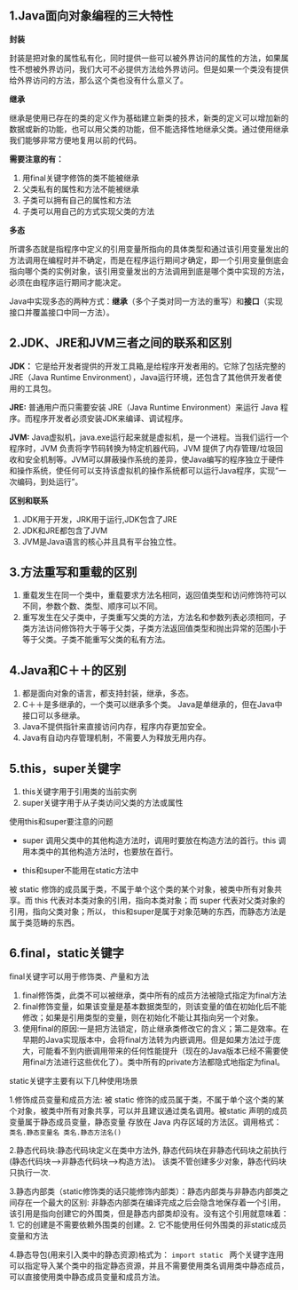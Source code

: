 ## 1.Java面向对象编程的三大特性 ##
**封装**

封装是把对象的属性私有化，同时提供一些可以被外界访问的属性的方法，如果属性不想被外界访问，我们大可不必提供方法给外界访问。但是如果一个类没有提供给外界访问的方法，那么这个类也没有什么意义了。

**继承**

继承是使用已存在的类的定义作为基础建立新类的技术，新类的定义可以增加新的数据或新的功能，也可以用父类的功能，但不能选择性地继承父类。通过使用继承我们能够非常方便地复用以前的代码。

**需要注意的有：**

1. 用final关键字修饰的类不能被继承
2. 父类私有的属性和方法不能被继承
3. 子类可以拥有自己的属性和方法
4. 子类可以用自己的方式实现父类的方法

**多态**

所谓多态就是指程序中定义的引用变量所指向的具体类型和通过该引用变量发出的方法调用在编程时并不确定，而是在程序运行期间才确定，即一个引用变量倒底会指向哪个类的实例对象，该引用变量发出的方法调用到底是哪个类中实现的方法，必须在由程序运行期间才能决定。

Java中实现多态的两种方式：**继承**（多个子类对同一方法的重写）和**接口**（实现接口并覆盖接口中同一方法）。

## 2.JDK、JRE和JVM三者之间的联系和区别 ##
**JDK：**
它是给开发者提供的开发工具箱,是给程序开发者用的。它除了包括完整的JRE（Java Runtime Environment），Java运行环境，还包含了其他供开发者使用的工具包。

**JRE:**
普通用户而只需要安装 JRE（Java Runtime Environment）来运行 Java 程序。而程序开发者必须安装JDK来编译、调试程序。

**JVM:**
Java虚拟机，java.exe运行起来就是虚拟机，是一个进程。当我们运行一个程序时，JVM 负责将字节码转换为特定机器代码，JVM 提供了内存管理/垃圾回收和安全机制等。JVM可以屏蔽操作系统的差异，使Java编写的程序独立于硬件和操作系统，使任何可以支持该虚拟机的操作系统都可以运行Java程序，实现“一次编码，到处运行”。

**区别和联系**

1. JDK用于开发，JRK用于运行,JDK包含了JRE
2. JDK和JRE都包含了JVM
3. JVM是Java语言的核心并且具有平台独立性。


## 3.方法重写和重载的区别
1. 重载发生在同一个类中，重载要求方法名相同，返回值类型和访问修饰符可以不同，参数个数、类型、顺序可以不同。
2. 重写发生在父子类中，子类重写父类的方法，方法名和参数列表必须相同，子类方法访问修饰符大于等于父类，子类方法返回值类型和抛出异常的范围小于等于父类。子类不能重写父类的私有方法。

## 4.Java和C＋＋的区别

1. 都是面向对象的语言，都支持封装，继承，多态。
2. C＋＋是多继承的，一个类可以继承多个类。
Java是单继承的，但在Java中接口可以多继承。
3. Java不提供指针来直接访问内存，程序内存更加安全。
4. Java有自动内存管理机制，不需要人为释放无用内存。

## 5.this，super关键字

1. this关键字用于引用类的当前实例
2. super关键字用于从子类访问父类的方法或属性

使用this和super要注意的问题

- super 调用父类中的其他构造方法时，调用时要放在构造方法的首行。this 调用本类中的其他构造方法时，也要放在首行。

- this和super不能用在static方法中

被 static 修饰的成员属于类，不属于单个这个类的某个对象，被类中所有对象共享。而 this 代表对本类对象的引用，指向本类对象；而 super 代表对父类对象的引用，指向父类对象；所以， this和super是属于对象范畴的东西，而静态方法是属于类范畴的东西。

## 6.final，static关键字

final关键字可以用于修饰类、产量和方法

1. final修饰类，此类不可以被继承，类中所有的成员方法被隐式指定为final方法
2. final修饰变量，如果该变量是基本数据类型的，则该变量的值在初始化后不能修改；如果是引用类型的变量，则在初始化不能让其指向另一个对象。
3. 使用final的原因:一是把方法锁定，防止继承类修改它的含义；第二是效率。在早期的Java实现版本中，会将final方法转为内嵌调用。但是如果方法过于庞大，可能看不到内嵌调用带来的任何性能提升（现在的Java版本已经不需要使用final方法进行这些优化了）。类中所有的private方法都隐式地指定为final。

static关键字主要有以下几种使用场景

1.修饰成员变量和成员方法: 被 static 修饰的成员属于类，不属于单个这个类的某个对象，被类中所有对象共享，可以并且建议通过类名调用。被static 声明的成员变量属于静态成员变量，静态变量 存放在 Java 内存区域的方法区。调用格式： ` 类名.静态变量名 类名.静态方法名() ` 

2.静态代码块:静态代码块定义在类中方法外, 静态代码块在非静态代码块之前执行(静态代码块—>非静态代码块—>构造方法)。 该类不管创建多少对象，静态代码块只执行一次.

3.静态内部类（static修饰类的话只能修饰内部类）：静态内部类与非静态内部类之间存在一个最大的区别: 非静态内部类在编译完成之后会隐含地保存着一个引用，该引用是指向创建它的外围类，但是静态内部类却没有。没有这个引用就意味着：1. 它的创建是不需要依赖外围类的创建。2. 它不能使用任何外围类的非static成员变量和方法

4.静态导包(用来引入类中的静态资源)格式为： `import static ` 两个关键字连用可以指定导入某个类中的指定静态资源，并且不需要使用类名调用类中静态成员，可以直接使用类中静态成员变量和成员方法。

